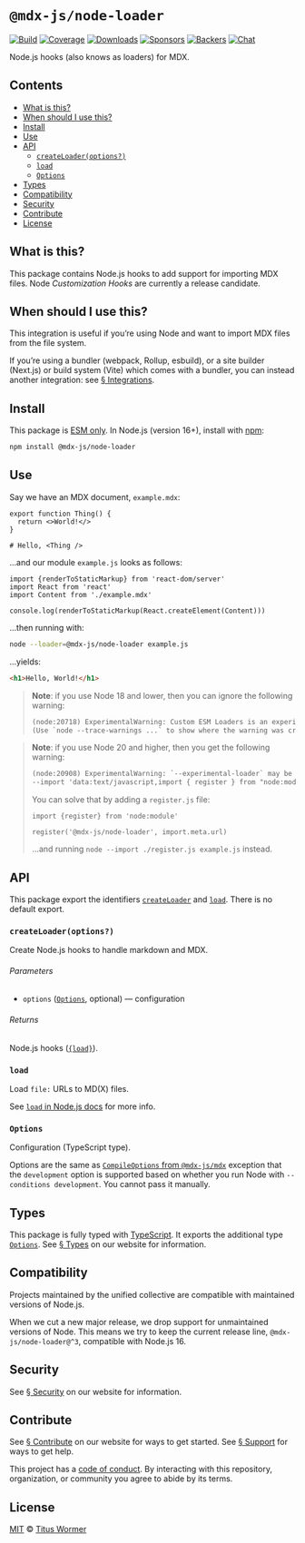 # `@mdx-js/node-loader`

[![Build][build-badge]][build]
[![Coverage][coverage-badge]][coverage]
[![Downloads][downloads-badge]][downloads]
[![Sponsors][sponsors-badge]][collective]
[![Backers][backers-badge]][collective]
[![Chat][chat-badge]][chat]

Node.js hooks (also knows as loaders) for MDX.

<!-- more -->

## Contents

* [What is this?](#what-is-this)
* [When should I use this?](#when-should-i-use-this)
* [Install](#install)
* [Use](#use)
* [API](#api)
  * [`createLoader(options?)`](#createloaderoptions)
  * [`load`](#load)
  * [`Options`](#options)
* [Types](#types)
* [Compatibility](#compatibility)
* [Security](#security)
* [Contribute](#contribute)
* [License](#license)

## What is this?

This package contains Node.js hooks to add support for importing MDX files.
Node *Customization Hooks* are currently a release candidate.

## When should I use this?

This integration is useful if you’re using Node and want to import MDX files
from the file system.

If you’re using a bundler (webpack, Rollup, esbuild), or a site builder
(Next.js) or build system (Vite) which comes with a bundler, you can instead
another integration: see [§ Integrations][integrations].

## Install

This package is [ESM only][esm].
In Node.js (version 16+), install with [npm][]:

```sh
npm install @mdx-js/node-loader
```

## Use

Say we have an MDX document, `example.mdx`:

```mdx
export function Thing() {
  return <>World!</>
}

# Hello, <Thing />
```

…and our module `example.js` looks as follows:

```tsx
import {renderToStaticMarkup} from 'react-dom/server'
import React from 'react'
import Content from './example.mdx'

console.log(renderToStaticMarkup(React.createElement(Content)))
```

…then running with:

```sh
node --loader=@mdx-js/node-loader example.js
```

…yields:

```html
<h1>Hello, World!</h1>
```

> **Note**: if you use Node 18 and lower, then you can ignore the following
> warning:
>
> ```txt
> (node:20718) ExperimentalWarning: Custom ESM Loaders is an experimental feature and might change at any > time
> (Use `node --trace-warnings ...` to show where the warning was created)
> ```

> **Note**: if you use Node 20 and higher, then you get the following warning:
>
> ```txt
> (node:20908) ExperimentalWarning: `--experimental-loader` may be removed in the future; instead use > `register()`:
> --import 'data:text/javascript,import { register } from "node:module"; import { pathToFileURL } from > "node:url"; register("%40mdx-js/node-loader", pathToFileURL("./"));'
> ```
>
> You can solve that by adding a `register.js` file:
>
> ```tsx
> import {register} from 'node:module'
>
> register('@mdx-js/node-loader', import.meta.url)
> ```
>
> …and running `node --import ./register.js example.js` instead.

## API

This package export the identifiers [`createLoader`][api-create-loader] and
[`load`][api-load].
There is no default export.

### `createLoader(options?)`

Create Node.js hooks to handle markdown and MDX.

###### Parameters

* `options` ([`Options`][api-options], optional)
  — configuration

###### Returns

Node.js hooks ([`{load}`][api-load]).

### `load`

Load `file:` URLs to MD(X) files.

See [`load` in Node.js docs][node-load] for more info.

### `Options`

Configuration (TypeScript type).

Options are the same as [`CompileOptions` from `@mdx-js/mdx`][compile-options]
exception that the `development` option is supported based on whether you
run Node with `--conditions development`.
You cannot pass it manually.

## Types

This package is fully typed with [TypeScript][].
It exports the additional type [`Options`][api-options].
See [§ Types][types] on our website for information.

## Compatibility

Projects maintained by the unified collective are compatible with maintained
versions of Node.js.

When we cut a new major release, we drop support for unmaintained versions of
Node.
This means we try to keep the current release line, `@mdx-js/node-loader@^3`,
compatible with Node.js 16.

## Security

See [§ Security][security] on our website for information.

## Contribute

See [§ Contribute][contribute] on our website for ways to get started.
See [§ Support][support] for ways to get help.

This project has a [code of conduct][coc].
By interacting with this repository, organization, or community you agree to
abide by its terms.

## License

[MIT][] © [Titus Wormer][author]

[build-badge]: https://github.com/mdx-js/mdx/workflows/main/badge.svg

[build]: https://github.com/mdx-js/mdx/actions

[coverage-badge]: https://img.shields.io/codecov/c/github/mdx-js/mdx/main.svg

[coverage]: https://codecov.io/github/mdx-js/mdx

[downloads-badge]: https://img.shields.io/npm/dm/@mdx-js/node-loader.svg

[downloads]: https://www.npmjs.com/package/@mdx-js/node-loader

[sponsors-badge]: https://opencollective.com/unified/sponsors/badge.svg

[backers-badge]: https://opencollective.com/unified/backers/badge.svg

[collective]: https://opencollective.com/unified

[chat-badge]: https://img.shields.io/badge/chat-discussions-success.svg

[chat]: https://github.com/mdx-js/mdx/discussions

[npm]: https://docs.npmjs.com/cli/install

[contribute]: https://mdxjs.com/community/contribute/

[support]: https://mdxjs.com/community/support/

[coc]: https://github.com/mdx-js/.github/blob/main/code-of-conduct.md

[mit]: https://github.com/mdx-js/mdx/blob/main/packages/node-loader/license

[author]: https://wooorm.com

[integrations]: https://mdxjs.com/getting-started/#integrations

[esm]: https://gist.github.com/sindresorhus/a39789f98801d908bbc7ff3ecc99d99c

[types]: https://mdxjs.com/getting-started/#types

[security]: https://mdxjs.com/getting-started/#security

[typescript]: https://www.typescriptlang.org

[compile-options]: https://mdxjs.com/packages/mdx/#compileoptions

[node-load]: https://nodejs.org/api/module.html#loadurl-context-nextload

[api-create-loader]: #createloaderoptions

[api-load]: #load

[api-options]: #options
